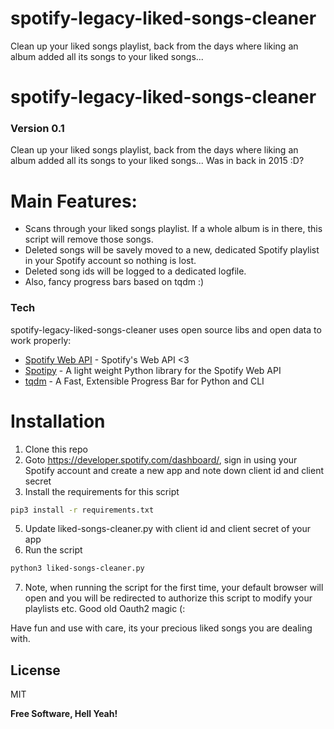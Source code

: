 # spotify-legacy-liked-songs-cleaner
Clean up your liked songs playlist, back from the days where liking an album added all its songs to your liked songs...

# spotify-legacy-liked-songs-cleaner
### Version 0.1

Clean up your liked songs playlist, back from the days where liking an album added all its songs to your liked songs... Was in back in 2015 :D?


# Main Features:

  - Scans through your liked songs playlist. If a whole album is in there, this script will remove those songs.
  - Deleted songs will be savely moved to a new, dedicated Spotify playlist in your Spotify account so nothing is lost. 
  - Deleted song ids will be logged to a dedicated logfile. 
  - Also, fancy progress bars based on tqdm :)


### Tech

spotify-legacy-liked-songs-cleaner uses open source libs and open data to work properly:

* [Spotify Web API](https://developer.spotify.com/) - Spotify's Web API <3
* [Spotipy](https://github.com/plamere/spotipy) - A light weight Python library for the Spotify Web API
* [tqdm](https://github.com/tqdm/tqdm) - A Fast, Extensible Progress Bar for Python and CLI


# Installation
1) Clone this repo
2) Goto https://developer.spotify.com/dashboard/, sign in using your Spotify account and create a new app and note down client id and client secret
3) Install the requirements for this script
```sh
pip3 install -r requirements.txt
```
5) Update liked-songs-cleaner.py with client id and client secret of your app
6) Run the script
```sh
python3 liked-songs-cleaner.py
```
7) Note, when running the script for the first time, your default browser will open and you will be redirected to authorize this script to modify your playlists etc. Good old Oauth2 magic (:


Have fun and use with care, its your precious liked songs you are dealing with.

License
----

MIT

**Free Software, Hell Yeah!**

